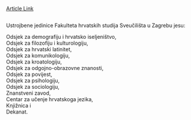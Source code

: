 [Article Link](https://www.fhs.hr/ustrojbene_jedinice)

## 
Ustrojbene jedinice Fakulteta hrvatskih studija Sveučilišta u Zagrebu jesu:   
  
Odsjek za demografiju i hrvatsko iseljeništvo,   
Odsjek za filozofiju i kulturologiju,   
Odsjek za hrvatski latinitet,  
Odsjek za komunikologiju,   
Odsjek za kroatologiju,   
Odsjek za odgojno-obrazovne znanosti,   
Odsjek za povijest,   
Odsjek za psihologiju,   
Odsjek za sociologiju,   
Znanstveni zavod,   
Centar za učenje hrvatskoga jezika,   
Knjižnica i   
Dekanat.
  

